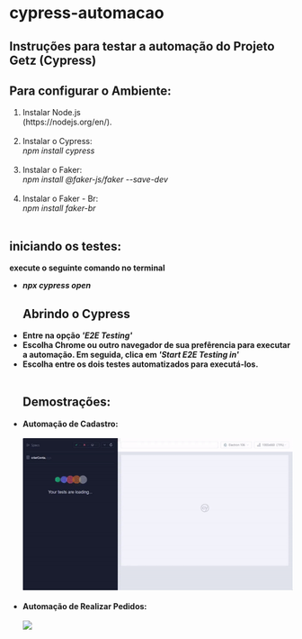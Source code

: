 # cypress-automacao
<h2>Instruções para testar a automação do Projeto Getz (Cypress)</h2>

## Para configurar o Ambiente:
<ol>
<li>Instalar Node.js <br>(https://nodejs.org/en/). </li> 
  <br>
<li>Instalar o Cypress: <i><br>npm install cypress</i></li>
  <br>
<li>Instalar o Faker: <i><br>npm install @faker-js/faker --save-dev</i></li>
  <br>
<li>Instalar o Faker - Br: <i><br>npm install faker-br</i></li>
<br>
</ol>

## iniciando os testes:
<b>execute o seguinte comando no terminal<b>
<ul>
<li><i>npx cypress open</i></li>  

## Abrindo o Cypress
  <li>Entre na opção <i>'E2E Testing'</i></li>
<li>Escolha Chrome ou outro navegador de sua prefêrencia para executar a automação. Em seguida, clica em <i>'Start E2E Testing in'</i></li>
<li>Escolha entre os dois testes automatizados para executá-los.</li>
<br>

## Demostrações:
<li>Automação de Cadastro:
  <br><br>
  <div text-align="center">
<img src="cypress/videos/cadastro.gif"></li>
  </div>
<br>  
<li>Automação de Realizar Pedidos:
  <br><br>
  <div text-align="center">
<img src="cypress/videos/fazer pedido.gif"></li>
  </div>
</ul>
